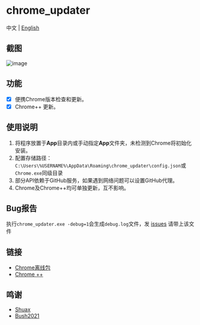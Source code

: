 # chrome_updater

中文 | [English](https://github.com/libsgh/chrome_updater/blob/main/README.md)

## 截图
![image](https://github.com/libsgh/chrome_updater/blob/main/doc/1.png?raw=true)

## 功能
- [x] 便携Chrome版本检查和更新。
- [x] Chrome++ 更新。

## 使用说明
1. 将程序放置于**App**目录内或手动指定**App**文件夹，未检测到Chrome将初始化安装。
2. 配置存储路径：`C:\Users\%USERNAME%\AppData\Roaming\chrome_updater\config.json`或`Chrome.exe`同级目录
3. 部分API依赖于GitHub服务，如果遇到网络问题可以设置GitHub代理。
4. Chrome及Chrome++均可单独更新，互不影响。

## Bug报告
执行`chrome_updater.exe -debug=1`会生成`debug.log`文件，发 [issues](https://github.com/libsgh/chrome_updater/issues) 请带上该文件

## 链接
- [Chrome离线包](https://chrome.noki.eu.org "https://chrome.noki.eu.org")
- [Chrome ++](https://github.com/Bush2021/chrome_plus "https://github.com/Bush2021/chrome_plus")

## 鸣谢
- [Shuax](https://github.com/shuax)
- [Bush2021](https://github.com/Bush2021)